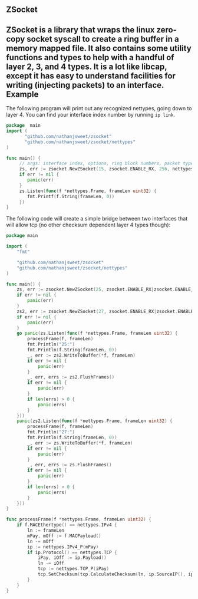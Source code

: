 ZSocket
-------
ZSocket is a library that wraps the linux zero-copy socket syscall to create a ring buffer in a memory mapped file.
It also contains some utility functions and types to help with a handful of layer 2, 3, and 4 types.
It is a lot like libcap, except it has easy to understand facilities for writing (injecting packets) to an interface.
Example
-------
The following program will print out any recognized nettypes, going down to layer 4.
You can find your interface index number by running `ip link`.
```go
package  main
import (
       "github.com/nathanjsweet/zsocket"
       "github.com/nathanjsweet/zsocket/nettypes"
)

func main() {
     // args: interface index, options, ring block numbers, packet types
     zs, err := zsocket.NewZSocket(15, zsocket.ENABLE_RX, 256, nettypes.All)
     if err != nil {
        panic(err)
     }
     zs.Listen(func(f *nettypes.Frame, frameLen uint32) {
        fmt.Printf(f.String(frameLen, 0))
     })
}
```

The following code will create a simple bridge between two interfaces that will allow tcp (no other checksum dependent layer 4 types though):
```go
package main

import (
	"fmt"

	"github.com/nathanjsweet/zsocket"
	"github.com/nathanjsweet/zsocket/nettypes"
)

func main() {
	zs, err := zsocket.NewZSocket(25, zsocket.ENABLE_RX|zsocket.ENABLE_TX, 256, nettypes.All)
	if err != nil {
		panic(err)
	}
	zs2, err := zsocket.NewZSocket(27, zsocket.ENABLE_RX|zsocket.ENABLE_TX, 256, nettypes.All)
	if err != nil {
		panic(err)
	}
	go panic(zs.Listen(func(f *nettypes.Frame, frameLen uint32) {
		processFrame(f, frameLen)
		fmt.Println("25:")
		fmt.Println(f.String(frameLen, 0))
		_, err := zs2.WriteToBuffer(*f, frameLen)
		if err != nil {
			panic(err)
		}
		_, err, errs := zs2.FlushFrames()
		if err != nil {
			panic(err)
		}
		if len(errs) > 0 {
			panic(errs)
		}
	}))
	panic(zs2.Listen(func(f *nettypes.Frame, frameLen uint32) {
		processFrame(f, frameLen)
		fmt.Println("27:")
		fmt.Println(f.String(frameLen, 0))
		_, err := zs.WriteToBuffer(*f, frameLen)
		if err != nil {
			panic(err)
		}
		_, err, errs := zs.FlushFrames()
		if err != nil {
			panic(err)
		}
		if len(errs) > 0 {
			panic(errs)
		}
	}))
}

func processFrame(f *nettypes.Frame, frameLen uint32) {
	if f.MACEthertype() == nettypes.IPv4 {
		ln := frameLen
		mPay, mOff := f.MACPayload()
		ln -= mOff
		ip := nettypes.IPv4_P(mPay)
		if ip.Protocol() == nettypes.TCP {
			iPay, iOff := ip.Payload()
			ln -= iOff
			tcp := nettypes.TCP_P(iPay)
			tcp.SetChecksum(tcp.CalculateChecksum(ln, ip.SourceIP(), ip.DestinationIP()))
		}
	}
}
```